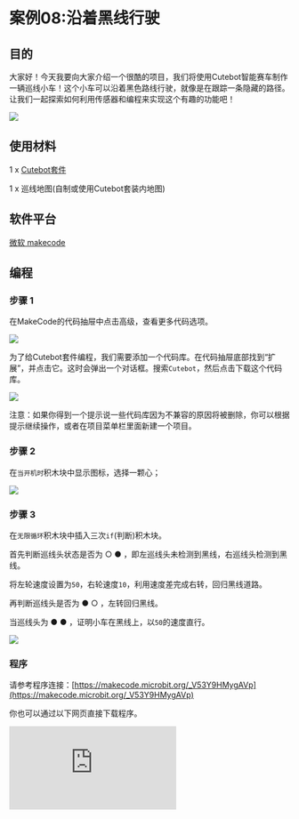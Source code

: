 ﻿---
sidebar_position: 11
sidebar_label: 沿着黑线行驶
---

# 案例08:沿着黑线行驶

## 目的

大家好！今天我要向大家介绍一个很酷的项目，我们将使用Cutebot智能赛车制作一辆巡线小车！这个小车可以沿着黑色路线行驶，就像是在跟踪一条隐藏的路径。让我们一起探索如何利用传感器和编程来实现这个有趣的功能吧！

![](https://wiki-media-ef.oss-cn-hongkong.aliyuncs.com//images/cutebot-case-08-01.png)

## 使用材料

1 x [Cutebot套件](https://item.taobao.com/item.htm?spm=a1z10.3-c-s.w4002-18602834180.23.78b86655ZP5Yg8&id=598365555295)

1 x 巡线地图(自制或使用Cutebot套装内地图)

## 软件平台

[微软 makecode](https://makecode.microbit.org/#)

## 编程

### 步骤 1

在MakeCode的代码抽屉中点击高级，查看更多代码选项。

![](https://wiki-media-ef.oss-cn-hongkong.aliyuncs.com//images/cutebot-pk-1.png)

为了给Cutebot套件编程，我们需要添加一个代码库。在代码抽屉底部找到“扩展”，并点击它。这时会弹出一个对话框。搜索`Cutebot`，然后点击下载这个代码库。

![](https://wiki-media-ef.oss-cn-hongkong.aliyuncs.com//images/cutebot-pk-11.png)

注意：如果你得到一个提示说一些代码库因为不兼容的原因将被删除，你可以根据提示继续操作，或者在项目菜单栏里面新建一个项目。

### 步骤 2

在`当开机时`积木块中显示图标，选择一颗心；

![](https://wiki-media-ef.oss-cn-hongkong.aliyuncs.com//images/case_08_01.png)

### 步骤 3

在`无限循环`积木块中插入三次`if`(判断)积木块。

首先判断巡线头状态是否为 ○ ● ，即左巡线头未检测到黑线，右巡线头检测到黑线。

将左轮速度设置为`50`，右轮速度`10`，利用速度差完成右转，回归黑线道路。

再判断巡线头是否为 ● ○ ，左转回归黑线。

当巡线头为 ● ● ，证明小车在黑线上，以`50`的速度直行。

![](https://wiki-media-ef.oss-cn-hongkong.aliyuncs.com//images/case_08_02.png)


### 程序

请参考程序连接：[https://makecode.microbit.org/_V53Y9HMygAVp](https://makecode.microbit.org/_V53Y9HMygAVp)

你也可以通过以下网页直接下载程序。

<div
    style={{
        position: 'relative',
        paddingBottom: '60%',
        overflow: 'hidden',
    }}
>
    <iframe
        src="https://makecode.microbit.org/_V53Y9HMygAVp"
        frameborder="0"
        sandbox="allow-popups allow-forms allow-scripts allow-same-origin"
        style={{
            position: 'absolute',
            width: '100%',
            height: '100%',
        }}
    />
</div>
---

## 结论

小车按照地图黑线匀速前进，偏离黑线会保持速度和方向行驶，直到回归黑线。

![](https://wiki-media-ef.oss-cn-hongkong.aliyuncs.com//images/cutebot-case-08.gif)

## 思考

如何在Cutebot自带地图外侧的白圈内行驶而不驶出地图。



## 常见问题

## 相关阅读

